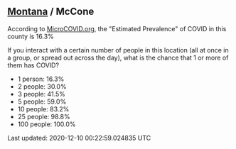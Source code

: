 
## [Montana](/united-states/montana) / McCone

According to [MicroCOVID.org](http://microcovid.org),
the "Estimated Prevalence" of COVID in this county is 16.3%

If you interact with a certain number of people in this location
(all at once in a group, or spread out across the day), what is the chance that
1 or more of them has COVID?

- 1 person: 16.3%
- 2 people: 30.0%
- 3 people: 41.5%
- 5 people: 59.0%
- 10 people: 83.2%
- 25 people: 98.8%
- 100 people: 100.0%

Last updated: 2020-12-10 00:22:59.024835 UTC
